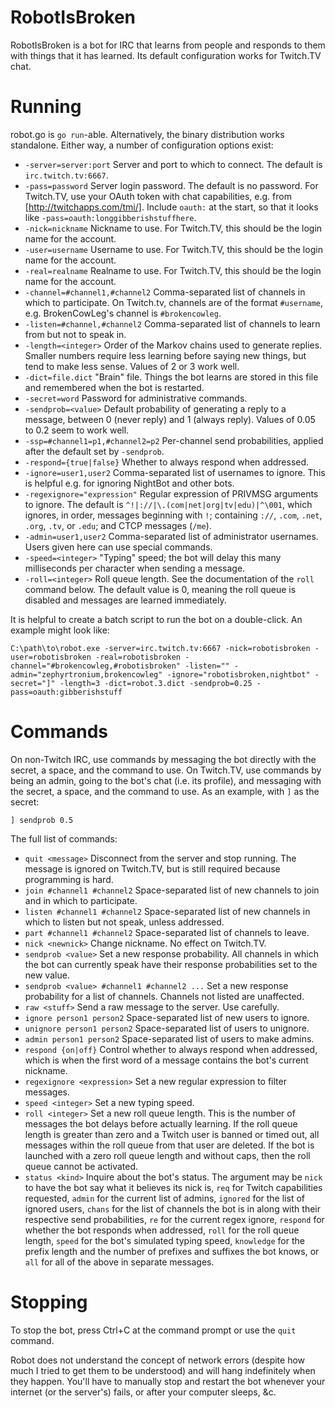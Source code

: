 # RobotIsBroken

RobotIsBroken is a bot for IRC that learns from people and responds to them with things that it has learned. Its default configuration works for Twitch.TV chat.

# Running

robot.go is `go run`-able. Alternatively, the binary distribution works standalone. Either way, a number of configuration options exist:

 - `-server=server:port` Server and port to which to connect. The default is `irc.twitch.tv:6667`.
 - `-pass=password` Server login password. The default is no password. For Twitch.TV, use your OAuth token with chat capabilities, e.g. from [http://twitchapps.com/tmi/]. Include `oauth:` at the start, so that it looks like `-pass=oauth:longgibberishstuffhere`.
 - `-nick=nickname` Nickname to use. For Twitch.TV, this should be the login name for the account.
 - `-user=username` Username to use. For Twitch.TV, this should be the login name for the account.
 - `-real=realname` Realname to use. For Twitch.TV, this should be the login name for the account.
 - `-channel=#channel1,#channel2` Comma-separated list of channels in which to participate. On Twitch.tv, channels are of the format `#username`, e.g. BrokenCowLeg's channel is `#brokencowleg`.
 - `-listen=#channel,#channel2` Comma-separated list of channels to learn from but not to speak in.
 - `-length=<integer>` Order of the Markov chains used to generate replies. Smaller numbers require less learning before saying new things, but tend to make less sense. Values of 2 or 3 work well.
 - `-dict=file.dict` "Brain" file. Things the bot learns are stored in this file and remembered when the bot is restarted.
 - `-secret=word` Password for administrative commands.
 - `-sendprob=<value>` Default probability of generating a reply to a message, between 0 (never reply) and 1 (always reply). Values of 0.05 to 0.2 seem to work well.
 - `-ssp=#channel1=p1,#channel2=p2` Per-channel send probabilities, applied after the default set by `-sendprob`.
 - `-respond={true|false}` Whether to always respond when addressed.
 - `-ignore=user1,user2` Comma-separated list of usernames to ignore. This is helpful e.g. for ignoring NightBot and other bots.
 - `-regexignore="expression"` Regular expression of PRIVMSG arguments to ignore. The default is `^!|://|\.(com|net|org|tv|edu)|^\001`, which ignores, in order, messages beginning with `!`; containing `://`, `.com`, `.net`, `.org`, `.tv`, or `.edu`; and CTCP messages (`/me`).
 - `-admin=user1,user2` Comma-separated list of administrator usernames. Users given here can use special commands.
 - `-speed=<integer>` "Typing" speed; the bot will delay this many milliseconds per character when sending a message.
 - `-roll=<integer>` Roll queue length. See the documentation of the `roll` command below. The default value is 0, meaning the roll queue is disabled and messages are learned immediately.

It is helpful to create a batch script to run the bot on a double-click. An example might look like:

```
C:\path\to\robot.exe -server=irc.twitch.tv:6667 -nick=robotisbroken -user=robotisbroken -real=robotisbroken -channel="#brokencowleg,#robotisbroken" -listen="" -admin="zephyrtronium,brokencowleg" -ignore="robotisbroken,nightbot" -secret="]" -length=3 -dict=robot.3.dict -sendprob=0.25 -pass=oauth:gibberishstuff
```

# Commands

On non-Twitch IRC, use commands by messaging the bot directly with the secret, a space, and the command to use. On Twitch.TV, use commands by being an admin, going to the bot's chat (i.e. its profile), and messaging with the secret, a space, and the command to use. As an example, with `]` as the secret:

```
] sendprob 0.5
```

The full list of commands:

- `quit <message>` Disconnect from the server and stop running. The message is ignored on Twitch.TV, but is still required because programming is hard.
- `join #channel1 #channel2` Space-separated list of new channels to join and in which to participate.
- `listen #channel1 #channel2` Space-separated list of new channels in which to listen but not speak, unless addressed.
- `part #channel1 #channel2` Space-separated list of channels to leave.
- `nick <newnick>` Change nickname. No effect on Twitch.TV.
- `sendprob <value>` Set a new response probability. All channels in which the bot can currently speak have their response probabilities set to the new value.
- `sendprob <value> #channel1 #channel2 ...` Set a new response probability for a list of channels. Channels not listed are unaffected.
- `raw <stuff>` Send a raw message to the server. Use carefully.
- `ignore person1 person2` Space-separated list of new users to ignore.
- `unignore person1 person2` Space-separated list of users to unignore.
- `admin person1 person2` Space-separated list of users to make admins.
- `respond {on|off}` Control whether to always respond when addressed, which is when the first word of a message contains the bot's current nickname.
- `regexignore <expression>` Set a new regular expression to filter messages.
- `speed <integer>` Set a new typing speed.
- `roll <integer>` Set a new roll queue length. This is the number of messages the bot delays before actually learning. If the roll queue length is greater than zero and a Twitch user is banned or timed out, all messages within the roll queue from that user are deleted. If the bot is launched with a zero roll queue length and without caps, then the roll queue cannot be activated.
- `status <kind>` Inquire about the bot's status. The argument may be `nick` to have the bot say what it believes its nick is, `req` for Twitch capabilities requested, `admin` for the current list of admins, `ignored` for the list of ignored users, `chans` for the list of channels the bot is in along with their respective send probabilities, `re` for the current regex ignore, `respond` for whether the bot responds when addressed, `roll` for the roll queue length, `speed` for the bot's simulated typing speed, `knowledge` for the prefix length and the number of prefixes and suffixes the bot knows, or `all` for all of the above in separate messages.

# Stopping

To stop the bot, press Ctrl+C at the command prompt or use the `quit` command.

Robot does not understand the concept of network errors (despite how much I tried to get them to be understood) and will hang indefinitely when they happen. You'll have to manually stop and restart the bot whenever your internet (or the server's) fails, or after your computer sleeps, &c.
